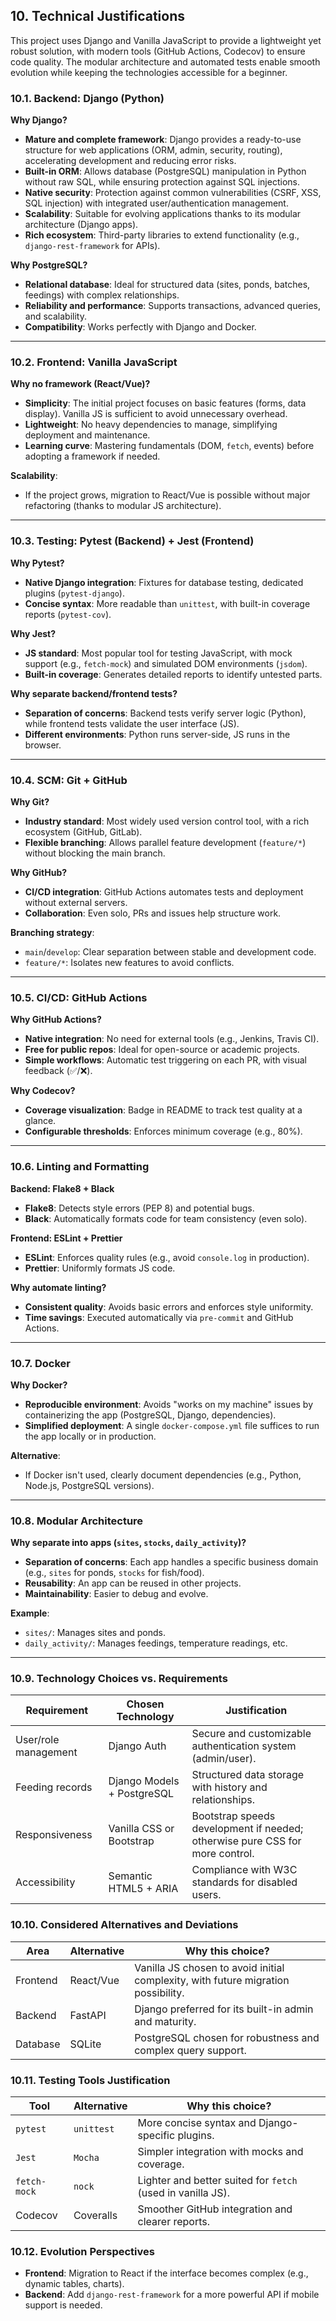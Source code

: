 ## 10. **Technical Justifications**
This project uses Django and Vanilla JavaScript to provide a lightweight yet robust solution, with modern tools (GitHub Actions, Codecov) to ensure code quality. The modular architecture and automated tests enable smooth evolution while keeping the technologies accessible for a beginner.

### **10.1. Backend: Django (Python)**
**Why Django?**
- **Mature and complete framework**: Django provides a ready-to-use structure for web applications (ORM, admin, security, routing), accelerating development and reducing error risks.
- **Built-in ORM**: Allows database (PostgreSQL) manipulation in Python without raw SQL, while ensuring protection against SQL injections.
- **Native security**: Protection against common vulnerabilities (CSRF, XSS, SQL injection) with integrated user/authentication management.
- **Scalability**: Suitable for evolving applications thanks to its modular architecture (Django apps).
- **Rich ecosystem**: Third-party libraries to extend functionality (e.g., `django-rest-framework` for APIs).

**Why PostgreSQL?**
- **Relational database**: Ideal for structured data (sites, ponds, batches, feedings) with complex relationships.
- **Reliability and performance**: Supports transactions, advanced queries, and scalability.
- **Compatibility**: Works perfectly with Django and Docker.

------
### **10.2. Frontend: Vanilla JavaScript**
**Why no framework (React/Vue)?**
- **Simplicity**: The initial project focuses on basic features (forms, data display). Vanilla JS is sufficient to avoid unnecessary overhead.
- **Lightweight**: No heavy dependencies to manage, simplifying deployment and maintenance.
- **Learning curve**: Mastering fundamentals (DOM, `fetch`, events) before adopting a framework if needed.

**Scalability**:
- If the project grows, migration to React/Vue is possible without major refactoring (thanks to modular JS architecture).

------
### **10.3. Testing: Pytest (Backend) + Jest (Frontend)**
**Why Pytest?**
- **Native Django integration**: Fixtures for database testing, dedicated plugins (`pytest-django`).
- **Concise syntax**: More readable than `unittest`, with built-in coverage reports (`pytest-cov`).

**Why Jest?**
- **JS standard**: Most popular tool for testing JavaScript, with mock support (e.g., `fetch-mock`) and simulated DOM environments (`jsdom`).
- **Built-in coverage**: Generates detailed reports to identify untested parts.

**Why separate backend/frontend tests?**
- **Separation of concerns**: Backend tests verify server logic (Python), while frontend tests validate the user interface (JS).
- **Different environments**: Python runs server-side, JS runs in the browser.

------
### **10.4. SCM: Git + GitHub**
**Why Git?**
- **Industry standard**: Most widely used version control tool, with a rich ecosystem (GitHub, GitLab).
- **Flexible branching**: Allows parallel feature development (`feature/*`) without blocking the main branch.

**Why GitHub?**
- **CI/CD integration**: GitHub Actions automates tests and deployment without external servers.
- **Collaboration**: Even solo, PRs and issues help structure work.

**Branching strategy**:
- `main`/`develop`: Clear separation between stable and development code.
- `feature/*`: Isolates new features to avoid conflicts.

------
### **10.5. CI/CD: GitHub Actions**
**Why GitHub Actions?**
- **Native integration**: No need for external tools (e.g., Jenkins, Travis CI).
- **Free for public repos**: Ideal for open-source or academic projects.
- **Simple workflows**: Automatic test triggering on each PR, with visual feedback (✅/❌).

**Why Codecov?**
- **Coverage visualization**: Badge in README to track test quality at a glance.
- **Configurable thresholds**: Enforces minimum coverage (e.g., 80%).

------
### **10.6. Linting and Formatting**
**Backend: Flake8 + Black**
- **Flake8**: Detects style errors (PEP 8) and potential bugs.
- **Black**: Automatically formats code for team consistency (even solo).

**Frontend: ESLint + Prettier**
- **ESLint**: Enforces quality rules (e.g., avoid `console.log` in production).
- **Prettier**: Uniformly formats JS code.

**Why automate linting?**
- **Consistent quality**: Avoids basic errors and enforces style uniformity.
- **Time savings**: Executed automatically via `pre-commit` and GitHub Actions.

------
### **10.7. Docker**
**Why Docker?**
- **Reproducible environment**: Avoids "works on my machine" issues by containerizing the app (PostgreSQL, Django, dependencies).
- **Simplified deployment**: A single `docker-compose.yml` file suffices to run the app locally or in production.

**Alternative**:
- If Docker isn't used, clearly document dependencies (e.g., Python, Node.js, PostgreSQL versions).

------
### **10.8. Modular Architecture**
**Why separate into apps (`sites`, `stocks`, `daily_activity`)?**
- **Separation of concerns**: Each app handles a specific business domain (e.g., `sites` for ponds, `stocks` for fish/food).
- **Reusability**: An app can be reused in other projects.
- **Maintainability**: Easier to debug and evolve.

**Example**:
- `sites/`: Manages sites and ponds.
- `daily_activity/`: Manages feedings, temperature readings, etc.

------
### **10.9. Technology Choices vs. Requirements**

| Requirement                     | Chosen Technology       | Justification                                              |
|---------------------------------|--------------------------|------------------------------------------------------------|
| User/role management            | Django Auth              | Secure and customizable authentication system (admin/user). |
| Feeding records                 | Django Models + PostgreSQL | Structured data storage with history and relationships.    |
| Responsiveness                  | Vanilla CSS or Bootstrap | Bootstrap speeds development if needed; otherwise pure CSS for more control. |
| Accessibility                   | Semantic HTML5 + ARIA    | Compliance with W3C standards for disabled users.          |

### **10.10. Considered Alternatives and Deviations**

| Area       | Alternative       | Why this choice?                                           |
|------------|-------------------|------------------------------------------------------------|
| Frontend   | React/Vue         | Vanilla JS chosen to avoid initial complexity, with future migration possibility. |
| Backend    | FastAPI           | Django preferred for its built-in admin and maturity.      |
| Database   | SQLite            | PostgreSQL chosen for robustness and complex query support.|

### **10.11. Testing Tools Justification**

| Tool         | Alternative | Why this choice?                                          |
|--------------|--------------|-----------------------------------------------------------|
| `pytest`     | `unittest`   | More concise syntax and Django-specific plugins.          |
| `Jest`       | `Mocha`      | Simpler integration with mocks and coverage.              |
| `fetch-mock` | `nock`       | Lighter and better suited for `fetch` (used in vanilla JS).|
| Codecov      | Coveralls    | Smoother GitHub integration and clearer reports.          |

### **10.12. Evolution Perspectives**
- **Frontend**: Migration to React if the interface becomes complex (e.g., dynamic tables, charts).
- **Backend**: Add `django-rest-framework` for a more powerful API if mobile support is needed.
